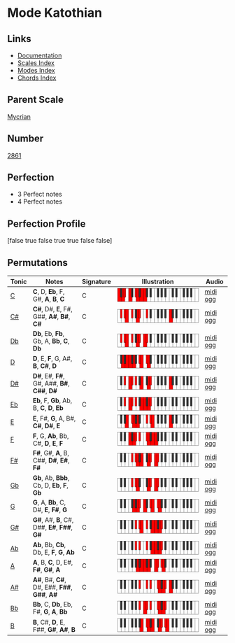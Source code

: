 # Mode Katothian

## Links

- [Documentation](index.md)
- [Scales Index](Scales.md)
- [Modes Index](Modes.md)
- [Chords Index](Chords.md)

## Parent Scale

[Mycrian](ScaleMycrian.md)

## Number

[2861](https://ianring.com/musictheory/scales/2861)

## Perfection

- 3 Perfect notes
- 4 Perfect notes

## Perfection Profile

[false true false true true false false]

## Permutations

| Tonic | Notes | Signature | Illustration | Audio |
|-------|-------|-----------|--------------|-------|
| [C](ModeCNaturalKatothian.md) | **C**, D, **Eb**, F, G#, **A**, **B**, **C** | C | ![CNaturalKatothian](ModeCNaturalKatothian.png) | [midi](ModeCNaturalKatothian.mid) [ogg](ModeCNaturalKatothian.ogg) |
| [C#](ModeCSharpKatothian.md) | **C#**, D#, **E**, F#, G##, **A#**, **B#**, **C#** | C | ![CSharpKatothian](ModeCSharpKatothian.png) | [midi](ModeCSharpKatothian.mid) [ogg](ModeCSharpKatothian.ogg) |
| [Db](ModeDFlatKatothian.md) | **Db**, Eb, **Fb**, Gb, A, **Bb**, **C**, **Db** | C | ![DFlatKatothian](ModeDFlatKatothian.png) | [midi](ModeDFlatKatothian.mid) [ogg](ModeDFlatKatothian.ogg) |
| [D](ModeDNaturalKatothian.md) | **D**, E, **F**, G, A#, **B**, **C#**, **D** | C | ![DNaturalKatothian](ModeDNaturalKatothian.png) | [midi](ModeDNaturalKatothian.mid) [ogg](ModeDNaturalKatothian.ogg) |
| [D#](ModeDSharpKatothian.md) | **D#**, E#, **F#**, G#, A##, **B#**, **C##**, **D#** | C | ![DSharpKatothian](ModeDSharpKatothian.png) | [midi](ModeDSharpKatothian.mid) [ogg](ModeDSharpKatothian.ogg) |
| [Eb](ModeEFlatKatothian.md) | **Eb**, F, **Gb**, Ab, B, **C**, **D**, **Eb** | C | ![EFlatKatothian](ModeEFlatKatothian.png) | [midi](ModeEFlatKatothian.mid) [ogg](ModeEFlatKatothian.ogg) |
| [E](ModeENaturalKatothian.md) | **E**, F#, **G**, A, B#, **C#**, **D#**, **E** | C | ![ENaturalKatothian](ModeENaturalKatothian.png) | [midi](ModeENaturalKatothian.mid) [ogg](ModeENaturalKatothian.ogg) |
| [F](ModeFNaturalKatothian.md) | **F**, G, **Ab**, Bb, C#, **D**, **E**, **F** | C | ![FNaturalKatothian](ModeFNaturalKatothian.png) | [midi](ModeFNaturalKatothian.mid) [ogg](ModeFNaturalKatothian.ogg) |
| [F#](ModeFSharpKatothian.md) | **F#**, G#, **A**, B, C##, **D#**, **E#**, **F#** | C | ![FSharpKatothian](ModeFSharpKatothian.png) | [midi](ModeFSharpKatothian.mid) [ogg](ModeFSharpKatothian.ogg) |
| [Gb](ModeGFlatKatothian.md) | **Gb**, Ab, **Bbb**, Cb, D, **Eb**, **F**, **Gb** | C | ![GFlatKatothian](ModeGFlatKatothian.png) | [midi](ModeGFlatKatothian.mid) [ogg](ModeGFlatKatothian.ogg) |
| [G](ModeGNaturalKatothian.md) | **G**, A, **Bb**, C, D#, **E**, **F#**, **G** | C | ![GNaturalKatothian](ModeGNaturalKatothian.png) | [midi](ModeGNaturalKatothian.mid) [ogg](ModeGNaturalKatothian.ogg) |
| [G#](ModeGSharpKatothian.md) | **G#**, A#, **B**, C#, D##, **E#**, **F##**, **G#** | C | ![GSharpKatothian](ModeGSharpKatothian.png) | [midi](ModeGSharpKatothian.mid) [ogg](ModeGSharpKatothian.ogg) |
| [Ab](ModeAFlatKatothian.md) | **Ab**, Bb, **Cb**, Db, E, **F**, **G**, **Ab** | C | ![AFlatKatothian](ModeAFlatKatothian.png) | [midi](ModeAFlatKatothian.mid) [ogg](ModeAFlatKatothian.ogg) |
| [A](ModeANaturalKatothian.md) | **A**, B, **C**, D, E#, **F#**, **G#**, **A** | C | ![ANaturalKatothian](ModeANaturalKatothian.png) | [midi](ModeANaturalKatothian.mid) [ogg](ModeANaturalKatothian.ogg) |
| [A#](ModeASharpKatothian.md) | **A#**, B#, **C#**, D#, E##, **F##**, **G##**, **A#** | C | ![ASharpKatothian](ModeASharpKatothian.png) | [midi](ModeASharpKatothian.mid) [ogg](ModeASharpKatothian.ogg) |
| [Bb](ModeBFlatKatothian.md) | **Bb**, C, **Db**, Eb, F#, **G**, **A**, **Bb** | C | ![BFlatKatothian](ModeBFlatKatothian.png) | [midi](ModeBFlatKatothian.mid) [ogg](ModeBFlatKatothian.ogg) |
| [B](ModeBNaturalKatothian.md) | **B**, C#, **D**, E, F##, **G#**, **A#**, **B** | C | ![BNaturalKatothian](ModeBNaturalKatothian.png) | [midi](ModeBNaturalKatothian.mid) [ogg](ModeBNaturalKatothian.ogg) |
